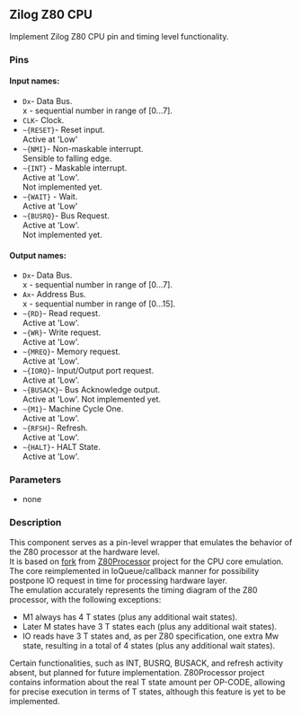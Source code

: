 ## Zilog Z80 CPU

Implement Zilog Z80 CPU pin and timing level functionality.

### Pins

#### Input names:

- `Dx`- Data Bus.  
  x - sequential number in range of [0…7].
- `CLK`- Clock.
- `~{RESET}`- Reset input.  
  Active at 'Low'
- `~{NMI}`- Non-maskable interrupt.  
  Sensible to falling edge.
- `~{INT}` - Maskable interrupt.  
  Active at 'Low'.  
  Not implemented yet.
- `~{WAIT}` - Wait.  
  Active at 'Low'
- `~{BUSRQ}`- Bus Request.  
  Active at 'Low'.  
  Not implemented yet.

#### Output names:

- `Dx`- Data Bus.  
  x - sequential number in range of [0…7].
- `Ax`- Address Bus.  
  x - sequential number in range of [0…15].
- `~{RD}`- Read request.  
  Active at 'Low'.
- `~{WR}`- Write request.  
  Active at 'Low'.
- `~{MREQ}`- Memory request.  
  Active at 'Low'.
- `~{IORQ}`- Input/Output port request.  
  Active at 'Low'.
- `~{BUSACK}`- Bus Acknowledge output.  
  Active at 'Low'.
  Not implemented yet.
- `~{M1}`- Machine Cycle One.  
  Active at 'Low'.
- `~{RFSH}`- Refresh.  
  Active at 'Low'.
- `~{HALT}`- HALT State.  
  Active at 'Low'.

### Parameters

- none

### Description

This component serves as a pin-level wrapper that emulates the behavior of the Z80 processor at the hardware level.  
It is based on [fork](https://github.com/kopavel/Z80Processor) from [Z80Processor](https://github.com/codesqueak/Z80Processor) project for the CPU core emulation.
The core reimplemented in IoQueue/callback manner for possibility postpone IO request in time for processing hardware layer.  
The emulation accurately represents the timing diagram of the Z80 processor, with the following exceptions:

- M1 always has 4 T states (plus any additional wait states).
- Later M states have 3 T states each (plus any additional wait states).
- IO reads have 3 T states and, as per Z80 specification, one extra Mw state, resulting in
  a total of 4 states (plus any additional wait states).

Certain functionalities, such as INT, BUSRQ, BUSACK, and refresh activity absent, but planned for future implementation.
Z80Processor project contains information about the real T state amount per OP-CODE, allowing for precise execution in terms of T states, although this feature is
yet to be
implemented.
